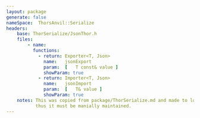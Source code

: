 ```yaml
---
layout: package
generate: false
nameSpace:  ThorsAnvil::Serialize
headers:
    base: ThorSerialize/JsonThor.h
    files:
        - name:
          functions:
            - return: Exporter<T, Json>
              name:   jsonExport
              param:  [   T const& value ]
              showParam: true
            - return: Importer<T, Json>
              name:   jsonImport
              param:  [   T& value ]
              showParam: true
    notes: This was copied from package/ThorSerialize.md and made to look nice
           thus it must be manially maintained.
---
```

